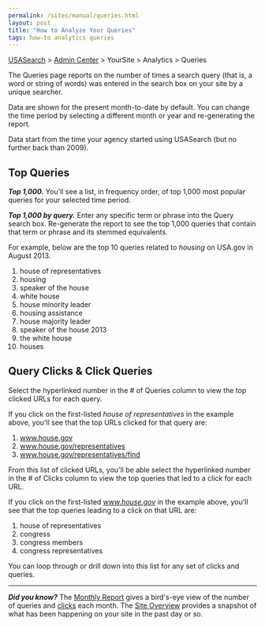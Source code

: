 ```yaml
---
permalink: /sites/manual/queries.html
layout: post
title: "How to Analyze Your Queries"
tags: how-to analytics queries
---
```

[USASearch](http://usasearch.howto.gov) > [Admin Center](https://search.usa.gov/sites) > YourSite > Analytics > Queries

The Queries page reports on the number of times a search query (that is, a word or string of words) was entered in the search box on your site by a unique searcher.

Data are shown for the present month-to-date by default. You can change the time period by selecting a different month or year and re-generating the report.

Data start from the time your agency started using USASearch (but no further back than 2009).

## Top Queries

***Top 1,000.*** You'll see a list, in frequency order, of top 1,000 most popular queries for your selected time period. 

***Top 1,000 by query.*** Enter any specific term or phrase into the Query search box. Re-generate the report to see the top 1,000 queries that contain that term or phrase and its stemmed equivalents. 

For example, below are the top 10 queries related to *housing* on USA.gov in August 2013.

1. house of representatives
2. housing
3. speaker of the house
4. white house
5. house minority leader
6. housing assistance
7. house majority leader
8. speaker of the house 2013
9. the white house
10. houses
 
## Query Clicks & Click Queries

Select the hyperlinked number in the # of Queries column to view the top clicked URLs for each query.

If you click on the first-listed *house of representatives* in the example above, you'll see that the top URLs clicked for that query are:

1. www.house.gov
2. www.house.gov/representatives
3. www.house.gov/representatives/find

From this list of clicked URLs, you'll be able select the hyperlinked number in the # of Clicks column to view the top queries that led to a click for each URL.

If you click on the first-listed *www.house.gov* in the example above, you'll see that the top queries leading to a click on that URL are:

1. house of representatives
2. congress
3. congress members
4. congress representatives

You can loop through or drill down into this list for any set of clicks and queries.

---

***Did you know?*** The [Monthly Report](/sites/manual/monthly-reports.html) gives a bird's-eye view of the number of queries and [clicks](/sites/manual/clicks.html) each month. The [Site Overview](/sites/manual/site-overview.html) provides a snapshot of what has been happening on your site in the past day or so.
